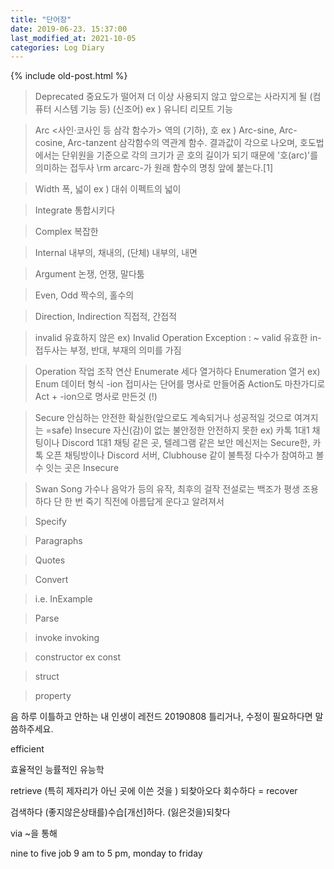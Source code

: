 ```yaml
---
title: "단어장"
date: 2019-06-23. 15:37:00
last_modified_at: 2021-10-05
categories: Log Diary
---
```

{% include old-post.html %}
> Deprecated
중요도가 떨어져 더 이상 사용되지 않고 앞으로는 사라지게 될 (컴퓨터 시스템 기능 등) (신조어)
ex ) 유니티 리모트 기능

> Arc
<사인·코사인 등 삼각 함수가> 역의 (기하), 호
ex ) Arc-sine, Arc-cosine, Arc-tanzent
삼각함수의 역관계 함수. 결과값이 각으로 나오며, 호도법에서는 단위원을 기준으로 각의 크기가 곧 호의 길이가 되기 때문에 '호(arc)'를 의미하는 접두사 \rm arcarc-가 원래 함수의 명칭 앞에 붙는다.[1]

> Width
폭, 넓이
ex ) 대쉬 이펙트의 넓이

> Integrate
통합시키다

> Complex
복잡한

> Internal
내부의, 채내의, (단체) 내부의, 내면

> Argument
논쟁, 언쟁, 말다툼

> Even, Odd
짝수의, 홀수의

>Direction, Indirection
직접적, 간접적

>invalid 유효하지 않은
ex) Invalid Operation Exception : ~
> valid 유효한
 in- 접두사는 부정, 반대, 부재의 의미를 가짐

> Operation 작업 조작 연산
>Enumerate 세다 열거하다
Enumeration 열거
ex) Enum 데이터 형식
-ion 접미사는 단어를 명사로 만들어줌
Action도 마찬가디로 Act + -ion으로 명사로 만든것 (!)

>Secure 안심하는 안전한 확실한(앞으로도 계속되거나 성공적일 것으로 여겨지는 =safe)
>Insecure 자신(감)이 없는 불안정한 안전하지 못한
ex) 
카톡 1대1 채팅이나 Discord 1대1 채팅 같은 곳, 텔레그램 같은 보안 메신저는 Secure한, 
카톡 오픈 채팅방이나 Discord 서버, Clubhouse 같이 불특정 다수가 참여하고 볼 수 잇는 곳은 Insecure

>Swan Song 가수나 음악가 등의 유작, 최후의 걸작
전설로는 백조가 평생 조용하다 단 한 번 죽기 직전에 아름답게 운다고 알려져서

> Specify

> Paragraphs

> Quotes

> Convert

> i.e. InExample

> Parse

> invoke
invoking

> constructor
ex const

> struct

> property

음 하루 이틀하고 안하는 내 인생이 레전드
20190808 틀리거나, 수정이 필요하다면 말씀하주세요.


efficient

효율적인 능률적인 유능학

retrieve
(특히 제자리가 아닌 곳에 이쓴 것을 ) 되찾아오다 회수하다 = recover

검색하다
(좋지않은상태를)수습[개선]하다. (잃은것을)되찾다

via ~을 통해

nine to five job
9 am to 5 pm, monday to friday
